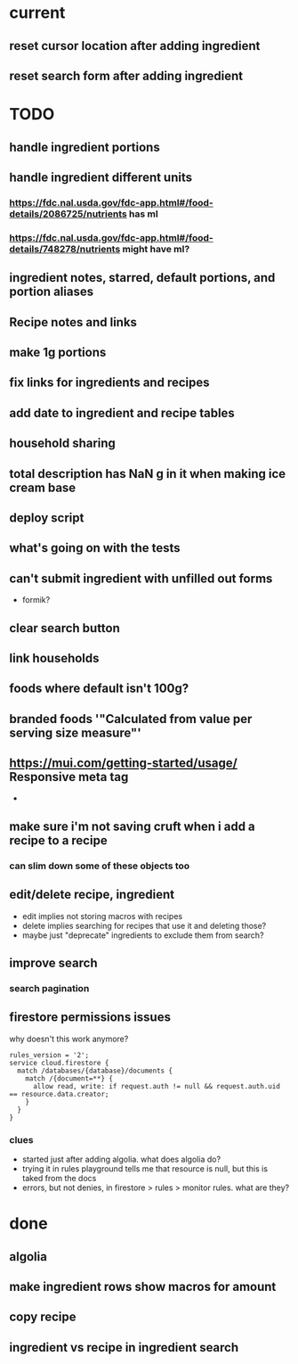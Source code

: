 # current
## reset cursor location after adding ingredient
## reset search form after adding ingredient

# TODO
## handle ingredient portions
## handle ingredient different units
### https://fdc.nal.usda.gov/fdc-app.html#/food-details/2086725/nutrients has ml
### https://fdc.nal.usda.gov/fdc-app.html#/food-details/748278/nutrients might have ml?
## ingredient notes, starred, default portions, and portion aliases
## Recipe notes and links
## make 1g portions
## fix links for ingredients and recipes
## add date to ingredient and recipe tables
## household sharing
## total description has NaN g in it when making ice cream base 
## deploy script
## what's going on with the tests
## can't submit ingredient with unfilled out forms
- formik?
## clear search button
## link households
## foods where default isn't 100g?
## branded foods '"Calculated from value per serving size measure"'
## https://mui.com/getting-started/usage/ Responsive meta tag
- <meta name="viewport" content="initial-scale=1, width=device-width" />
## make sure i'm not saving cruft when i add a recipe to a recipe
### can slim down some of these objects too
## edit/delete recipe, ingredient
- edit implies not storing macros with recipes
- delete implies searching for recipes that use it and deleting those?
- maybe just "deprecate" ingredients to exclude them from search?
## improve search
### search pagination
## firestore permissions issues
why doesn't this work anymore?
```
rules_version = '2';
service cloud.firestore {
  match /databases/{database}/documents {
    match /{document=**} {
      allow read, write: if request.auth != null && request.auth.uid == resource.data.creator;
    }
  }
}
```
### clues
- started just after adding algolia.  what does algolia do?
- trying it in rules playground tells me that resource is null, but this is taked from the docs
- errors, but not denies, in firestore > rules > monitor rules. what are they?


# done
## algolia
## make ingredient rows show macros for amount
## copy recipe
## ingredient vs recipe in ingredient search
